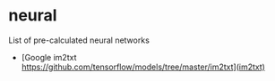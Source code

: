 # neural

List of pre-calculated neural networks

* [Google im2txt https://github.com/tensorflow/models/tree/master/im2txt](im2txt)
